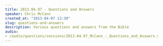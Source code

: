```yaml
--- 
title: 2013.04.07 - Questions and Answers
speaker: Chris McCann
created_at: "2013-04-07 13:30"
slug: questions-and-answers
description: Various questions and answers from the Bible
audio: 
- /audio/questions/sessions/2013.04.07_McCann_-_Questions_and_Answers.yaml
---
```

